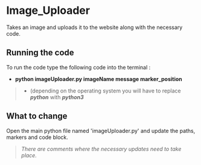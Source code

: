 # Image_Uploader
Takes an image and uploads it to the website along with the necessary code.

## Running the code
To run the code type the following code into the terminal :
* **python imageUploader.py imageName message marker_position** 
> * (depending on the operating system you will have to replace ***python*** with ***python3***

## What to change
Open the main python file named 'imageUploader.py' and update the paths, markers and code block.
> *There are comments where the necessary updates need to take place.*
